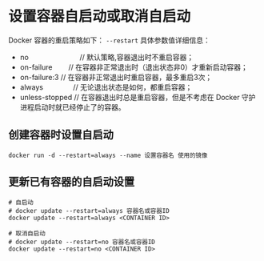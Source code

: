# 设置容器自启动或取消自启动

Docker 容器的重启策略如下：
`--restart` 具体参数值详细信息：
- no　　　　　　　 // 默认策略,容器退出时不重启容器；
- on-failure　　  // 在容器非正常退出时（退出状态非0）才重新启动容器；
- on-failure:3    // 在容器非正常退出时重启容器，最多重启3次；
- always　　　　  // 无论退出状态是如何，都重启容器；
- unless-stopped  // 在容器退出时总是重启容器，但是不考虑在 Docker 守护进程启动时就已经停止了的容器。

## 创建容器时设置自启动

```shell
docker run -d --restart=always --name 设置容器名 使用的镜像
```

## 更新已有容器的自启动设置

```shell
# 自启动
# docker update --restart=always 容器名或容器ID
docker update --restart=always <CONTAINER ID>

# 取消自启动
# docker update --restart=no 容器名或容器ID
docker update --restart=no <CONTAINER ID>
```
